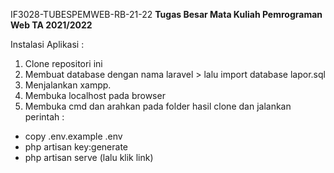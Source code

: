 IF3028-TUBESPEMWEB-RB-21-22
**Tugas Besar Mata Kuliah Pemrograman Web TA 2021/2022**


   Instalasi Aplikasi :
   
1. Clone repositori ini
2. Membuat database dengan nama laravel > lalu import database lapor.sql
3. Menjalankan xampp.
4. Membuka localhost pada browser
5. Membuka cmd dan arahkan pada folder hasil clone dan jalankan perintah :
  - copy .env.example .env
  - php artisan key:generate
  - php artisan serve (lalu klik link)
